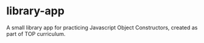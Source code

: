 # library-app
A small library app for practicing Javascript Object Constructors, created as part of TOP curriculum.
